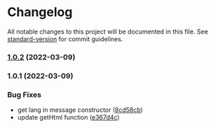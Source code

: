 # Changelog

All notable changes to this project will be documented in this file. See [standard-version](https://github.com/conventional-changelog/standard-version) for commit guidelines.

### [1.0.2](https://github.com/MNISHoward/intl-hmessage/compare/v1.0.1...v1.0.2) (2022-03-09)

### 1.0.1 (2022-03-09)


### Bug Fixes

* get lang in message constructor ([8cd58cb](https://github.com/MNISHoward/intl-hmessage/commit/8cd58cb2f2944161f625a08cb859c99e08b84779))
* update getHtml function ([e367d4c](https://github.com/MNISHoward/intl-hmessage/commit/e367d4c0bea98254584d1b12fe5e158e81dc6b13))

